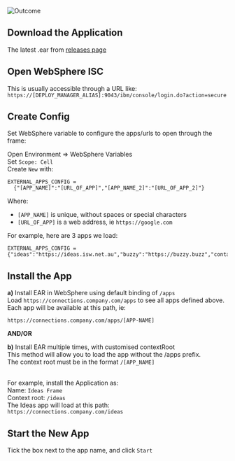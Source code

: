 ![Outcome](/assets/connections/header.png)


## Download the Application
The latest .ear from [releases page](https://github.com/isw-kudos/connections-apps-loader/releases)

## Open WebSphere ISC
This is usually accessible through a URL like:</br>
`https://[DEPLOY_MANAGER_ALIAS]:9043/ibm/console/login.do?action=secure`

## Create Config
Set WebSphere variable to configure the apps/urls to open through the frame:

Open Environment => WebSphere Variables</br>
Set `Scope: Cell`</br>
Create `New` with:

    EXTERNAL_APPS_CONFIG =
      {"[APP_NAME]":"[URL_OF_APP]","[APP_NAME_2]":"[URL_OF_APP_2]"}

Where:

  - `[APP_NAME]` is unique, without spaces or special characters
  - `[URL_OF_APP]` is a web address, ie `https://google.com`


For example, here are 3 apps we load:

    EXTERNAL_APPS_CONFIG =
    {"ideas":"https://ideas.isw.net.au","buzzy":"https://buzzy.buzz","contacts":"https://apps.isw.net.au"}

## Install the App

__a)__ Install EAR in WebSphere using default binding of `/apps`</br>
Load `https://connections.company.com/apps` to see all apps defined above.</br>
Each app will be available at this path, ie:

    https://connections.company.com/apps/[APP-NAME]

__AND/OR__

__b)__ Install EAR multiple times, with customised contextRoot</br>
This method will allow you to load the app without the /apps prefix.</br>
The context root must be in the format `/[APP_NAME]`</br></br>

For example, install the Application as:</br>
Name: `Ideas Frame`</br>
Context root: `/ideas`</br>
The Ideas app will load at this path:</br>
`https://connections.company.com/ideas`

## Start the New App
Tick the box next to the app name, and click `Start`
